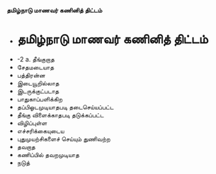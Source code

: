**தமிழ்நாடு மாணவர் கணினித் திட்டம்**
- # தமிழ்நாடு மாணவர் கணினித் திட்டம்
- -2 a. தீங்குறாத
- சேதமடையாத
- பத்திரன்ன
- இடையூறில்லாத
- இடருக்குட்படாத
- பாதுகாப்பளிக்கிற
- தப்பிஓடமுடியாதபடி தடைசெய்யப்பட்ட
- தீங்கு விளைக்காதபடி தடுக்கப்பட்ட
- விழிப்புள்ள
- எச்சரிக்கையுடைய
- புதுமுயற்சிகளைச் செய்யும் துணிவற்ற
- தவறாத
- கணிப்பில் தவறமுடியாத
- நடுத்

